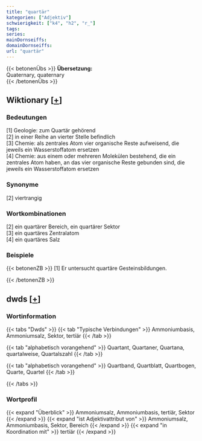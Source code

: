 ```yaml
---
title: "quartär"
kategorien: ["Adjektiv"]
schwierigkeit: ["k4", "h2", "r_"]
tags:
series:
mainDornseiffs:
domainDornseiffs:
url: "quartär"
---
```


{{< betonenÜbs >}}
**Übersetzung:**  
Quaternary, quaternary  
{{< /betonenÜbs >}}

## Wiktionary [[+](https://de.wiktionary.org/wiki/quartär)]

### Bedeutungen
[1] Geologie: zum Quartär gehörend  
[2] in einer Reihe an vierter Stelle befindlich  
[3] Chemie: als zentrales Atom vier organische Reste aufweisend, die jeweils ein Wasserstoffatom ersetzen  
[4] Chemie: aus einem oder mehreren Molekülen bestehend, die ein zentrales Atom haben, an das vier organische Reste gebunden sind, die jeweils ein Wasserstoffatom ersetzen  

### Synonyme
[2] viertrangig  

### Wortkombinationen
[2] ein quartärer Bereich, ein quartärer Sektor  
[3] ein quartäres Zentralatom  
[4] ein quartäres Salz  

### Beispiele
{{< betonenZB >}}
[1] Er untersucht quartäre Gesteinsbildungen.  

{{< /betonenZB >}}


## dwds [[+](https://www.dwds.de/wb/quartär)]

### Wortinformation
{{< tabs "Dwds" >}}
{{< tab "Typische Verbindungen" >}}
Ammoniumbasis, Ammoniumsalz, Sektor, tertiär
{{< /tab >}}

{{< tab "alphabetisch vorangehend" >}}
Quartant, Quartaner, Quartana, quartalweise, Quartalszahl
{{< /tab >}}

{{< tab "alphabetisch vorangehend" >}}
Quartband, Quartblatt, Quartbogen, Quarte, Quartel
{{< /tab >}}

{{< /tabs >}}

### Wortprofil
{{< expand "Überblick" >}} Ammoniumsalz, Ammoniumbasis, tertiär, Sektor {{< /expand >}}
{{< expand "ist Adjektivattribut von" >}} Ammoniumsalz, Ammoniumbasis, Sektor, Bereich {{< /expand >}}
{{< expand "in Koordination mit" >}} tertiär {{< /expand >}}


